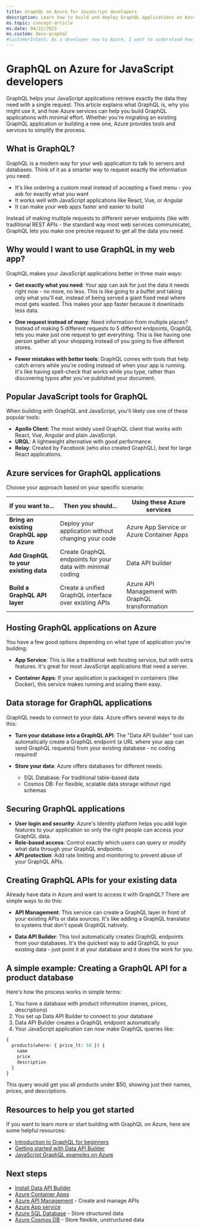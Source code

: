 ```yaml
---
title: GraphQL on Azure for JavaScript developers
description: Learn how to build and deploy GraphQL applications on Azure using JavaScript, and discover the Azure services that make your GraphQL implementation easier.
ms.topic: concept-article
ms.date: 04/22/2025
ms.custom: devx-graphql
#CustomerIntent: As a developer new to Azure, I want to understand how to find the right services and tools to bring or build GraphQL applications with Azure so that my application runs without any more work than is necessary. 
---
```


# GraphQL on Azure for JavaScript developers

GraphQL helps your JavaScript applications retrieve exactly the data they need with a single request. This article explains what GraphQL is, why you might use it, and how Azure services can help you build GraphQL applications with minimal effort. Whether you're migrating an existing GraphQL application or building a new one, Azure provides tools and services to simplify the process.

## What is GraphQL?

GraphQL is a modern way for your web application to talk to servers and databases. Think of it as a smarter way to request exactly the information you need:

* It's like ordering a custom meal instead of accepting a fixed menu - you ask for exactly what you want
* It works well with JavaScript applications like React, Vue, or Angular
* It can make your web apps faster and easier to build

Instead of making multiple requests to different server endpoints (like with traditional REST APIs - the standard way most web services communicate), GraphQL lets you make one precise request to get all the data you need.

## Why would I want to use GraphQL in my web app?

GraphQL makes your JavaScript applications better in three main ways:

* **Get exactly what you need**: Your app can ask for just the data it needs right now - no more, no less. This is like going to a buffet and taking only what you'll eat, instead of being served a giant fixed meal where most gets wasted. This makes your app faster because it downloads less data.

* **One request instead of many**: Need information from multiple places? Instead of making 5 different requests to 5 different endpoints, GraphQL lets you make just one request to get everything. This is like having one person gather all your shopping instead of you going to five different stores.

* **Fewer mistakes with better tools**: GraphQL comes with tools that help catch errors while you're coding instead of when your app is running. It's like having spell-check that works while you type, rather than discovering typos after you've published your document.

## Popular JavaScript tools for GraphQL

When building with GraphQL and JavaScript, you'll likely use one of these popular tools:

* **Apollo Client**: The most widely used GraphQL client that works with React, Vue, Angular and plain JavaScript.
* **URQL**: A lightweight alternative with good performance.
* **Relay**: Created by Facebook (who also created GraphQL), best for large React applications.

## Azure services for GraphQL applications

Choose your approach based on your specific scenario:

| If you want to... | Then you should... | Using these Azure services |
|-------------------|--------------------|-----------------------------|
| **Bring an existing GraphQL app to Azure** | Deploy your application without changing your code | Azure App Service or Azure Container Apps |
| **Add GraphQL to your existing data** | Create GraphQL endpoints for your data with minimal coding | Data API builder |
| **Build a GraphQL API layer** | Create a unified GraphQL interface over existing APIs | Azure API Management with GraphQL transformation |

## Hosting GraphQL applications on Azure

You have a few good options depending on what type of application you're building:

* **App Service**: This is like a traditional web hosting service, but with extra features. It's great for most JavaScript applications that need a server.

* **Container Apps**: If your application is packaged in containers (like Docker), this service makes running and scaling them easy.

## Data storage for GraphQL applications

GraphQL needs to connect to your data. Azure offers several ways to do this:

* **Turn your database into a GraphQL API**: The "Data API builder" tool can automatically create a GraphQL endpoint (a URL where your app can send GraphQL requests) from your existing database - no coding required!

* **Store your data**: Azure offers databases for different needs:
  * SQL Database: For traditional table-based data
  * Cosmos DB: For flexible, scalable data storage without rigid schemas

## Securing GraphQL applications

* **User login and security**: Azure's Identity platform helps you add login features to your application so only the right people can access your GraphQL data.
* **Role-based access**: Control exactly which users can query or modify what data through your GraphQL endpoints.
* **API protection**: Add rate limiting and monitoring to prevent abuse of your GraphQL APIs.

## Creating GraphQL APIs for your existing data

Already have data in Azure and want to access it with GraphQL? There are simple ways to do this:

* **API Management**: This service can create a GraphQL layer in front of your existing APIs or data sources. It's like adding a GraphQL translator to systems that don't speak GraphQL natively.

* **Data API Builder**: This tool automatically creates GraphQL endpoints from your databases. It's the quickest way to add GraphQL to your existing data - just point it at your database and it does the work for you.

## A simple example: Creating a GraphQL API for a product database

Here's how the process works in simple terms:

1. You have a database with product information (names, prices, descriptions)
2. You set up Data API Builder to connect to your database
3. Data API Builder creates a GraphQL endpoint automatically
4. Your JavaScript application can now make GraphQL queries like:

```graphql
{
  products(where: { price_lt: 50 }) {
    name
    price
    description
  }
}
```

This query would get you all products under $50, showing just their names, prices, and descriptions.

## Resources to help you get started

If you want to learn more or start building with GraphQL on Azure, here are some helpful resources:

* [Introduction to GraphQL for beginners](https://graphql.org/learn/)
* [Getting started with Data API Builder](https://aka.ms/dab)
* [JavaScript GraphQL examples on Azure](https://learn.microsoft.com/samples/browse/?languages=graphql%2Cjavascript%2Ctypescript&products=azure&filter-languages=graphql)

## Next steps

* [Install Data API Builder](/azure/data-api-builder/get-started/get-started-with-data-api-builder)
* [Azure Container Apps](/azure/container-apps)
* [Azure API Management](https://azure.microsoft.com/services/api-management/) - Create and manage APIs
* [Azure App service](/azure/app-service)
* [Azure SQL Database](https://azure.microsoft.com/services/sql-database/) - Store structured data
* [Azure Cosmos DB](https://azure.microsoft.com/services/cosmos-db/) - Store flexible, unstructured data

